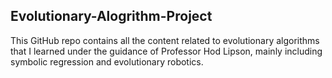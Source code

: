 ## Evolutionary-Alogrithm-Project

This GitHub repo contains all the content related to evolutionary algorithms that I learned under the guidance of Professor Hod Lipson, mainly including symbolic regression and evolutionary robotics.
